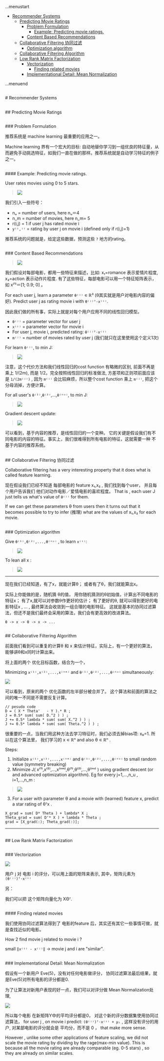 ...menustart

 * [Recommender Systems](#bd1e9577d90cd9b99bbc584f4899cdd3)
   * [Predicting Movie Ratings](#ae4850a11bf72fcf96312dbdaa01416a)
     * [Problem Formulation](#d3ed97478e5bb62df6a73642fb3eb2cf)
       * [Example: Predicting movie ratings.](#91256a34c3c416ed111c1c1f0f6d0cf8)
     * [Content Based Recommendations](#a71ae4758962a9d66c5eed0209ee7790)
   * [Collaborative Filtering 协同过滤](#1d0676de81840f76265b22da2bd66cfe)
     * [Optimization algorithm](#89642905e18066000c83d4fadf9e16d6)
   * [Collaborative Filtering Algorithm](#bda473b95d57bd8ddf09a8e81b15dd0c)
   * [Low Rank Matrix Factorization](#f97e45631aaf46ad6a70583cf84aeacd)
     * [Vectorization](#ccc5742e475a0775e47cf832d54606d2)
       * [Finding related movies](#2c5b941c4e8f1f592ca82323d7a0ed07)
     * [Implementational Detail: Mean Normalization](#4ea68a58b5d62dbfb35eec3f95eb7494)

...menuend


<h2 id="bd1e9577d90cd9b99bbc584f4899cdd3"></h2>
# Recommender Systems

<h2 id="ae4850a11bf72fcf96312dbdaa01416a"></h2>
## Predicting Movie Ratings

<h2 id="d3ed97478e5bb62df6a73642fb3eb2cf"></h2>
### Problem Formulation

推荐系统是 machine learning 最重要的应用之一。

Machine learning 界有一个宏大的目标: 自动地替你学习到一组优良的特征量，从而避免手动挑选特征，如我们一直在做的那样。推荐系统就是自动学习特征的例子之一。

<h2 id="91256a34c3c416ed111c1c1f0f6d0cf8"></h2>
#### Example: Predicting movie ratings.

User rates movies using 0 to 5 stars.

> ![](https://raw.githubusercontent.com/mebusy/notes/master/imgs/movie_rating.png)

我们引入一些符号：

 - nᵤ = number of users, here nᵤ＝4
 - n_m = number of movies, here n_m= 5
 - r(i,j) = 1 if user j has rated movie i
 - `y⁽ⁱ,ʲ⁾` = rating by user j on movie i (defined only if r(i,j)=1) 

推荐系统的问题就是，给定这些数据，预测这些 `?` 地方的rating。

 
<h2 id="a71ae4758962a9d66c5eed0209ee7790"></h2>
### Content Based Recommendations 

> ![](https://raw.githubusercontent.com/mebusy/notes/master/imgs/movie_rating2.png)

我们假设对每部电影，都用一些特征来描述，比如: x₁=romance 表示爱情片程度, x₂=action 表示动作片程度. 有了这些特征，每部电影可以用一个特征矩阵表示，如 x⁽¹⁾＝[1; 0.9; 0] 。 

For each user j, learn a parameter `θ⁽ʲ⁾` ∊ ℝ³ (θ其实就是用户对电影内容的偏好). Predict user j as rating movie i with `θ⁽ʲ⁾ᵀ·x⁽ⁱ⁾`.

因此我们做的所有事，实际上就是对每个用户应用不同的线性回归模型。

 - `θ⁽ʲ⁾` = parameter vector for user j
 - `x⁽ⁱ⁾` = parameter vector for movie i
 - For user j, movie i, predicted rating: `θ⁽ʲ⁾ᵀ·x⁽ⁱ⁾`
 - `m⁽ʲ⁾` = number of movies rated by user j (我们就只在这里使用这个定义1次)

For learn `θ⁽ʲ⁾`, to min J:

> ![](https://raw.githubusercontent.com/mebusy/notes/master/imgs/movie_rating_costfunction.png)
 
注意，这个代价方法和我们线性回归的cost function 有略微的区别, 前面不再是乘上 1/(2m), 而是 1/2。完全按照线性回归的标准做法, 方差项和正则项前面应该是 `1/(2m⁽ʲ⁾)` , 因为 `m⁽ʲ⁾` 会比较麻烦，所以整个cost function 乘上  `m⁽ʲ⁾`, 把这个分母消掉，方便计算。

For all user's `θ⁽¹⁾`,`θ⁽²⁾`,...,`θ⁽ⁿᵘ⁾`, to min J:

> ![](https://raw.githubusercontent.com/mebusy/notes/master/imgs/movie_rating_costfunction_all.png)

Gradient descent update:

> ![](https://raw.githubusercontent.com/mebusy/notes/master/imgs/movie_rating_gradient_descent.png)

可以看到，基于内容的推荐，是线性回归的一个变种。 它的关键是假设我们有不同电影的内容的特征。事实上，我们很难得到所有电影的特征，这就需要一种 不基于内容的推荐系统。


<h2 id="1d0676de81840f76265b22da2bd66cfe"></h2>
## Collaborative Filtering 协同过滤

Collaborative filtering has a very interesting property that it does what is called feature learning.

现在假设我们已经不知道 每部电影的 feature x₁,x₂ , 我们找到每个user， 并且每个用户告诉我们 他们对动作电影／爱情电影的喜欢程度。 That is , each user J just tells us what's value of `θ⁽ʲ⁾` for them. 

If we can get these parameters θ from users then it turns out that it becomes possible to try to infer (推理) what are the values of x₁,x₂ for each movie.

<h2 id="89642905e18066000c83d4fadf9e16d6"></h2>
### Optimization algorithm

Give `θ⁽¹⁾,θ⁽²⁾,...,θ⁽ⁿᵘ⁾` , to learn `x⁽ⁱ⁾`:

> ![](https://raw.githubusercontent.com/mebusy/notes/master/imgs/collaborative_filtering_learn_xi.png)

To lean all x :

> ![](https://raw.githubusercontent.com/mebusy/notes/master/imgs/collaborative_filtering_learn_xall.png)

---

现在我们已经知道，有了x，就能计算θ； 或者有了θ，我们就能算出x。

实际上你能做的是，随机猜 θ的值， 用你随机猜测的θ初始值，计算出不同电影的特征x； 有了x,就可以对参数θ作更好的估计； 有了更好的θ, 就可以得到更好的电影特征x , ... , 最终算法会收敛到一组合理的电影特征。 这就是基本的协同过滤算法，但还不是我们最终会采用的算法，我们会有更高效的改进算法。

`θ -> x -> θ -> x -> ...`

<h2 id="bda473b95d57bd8ddf09a8e81b15dd0c"></h2>
## Collaborative Filtering Algorithm

前面我们看到可以重复的计算θ 和 x 来估计特征，实际上，有一个更好的算法，能够讲θ和x同时计算出来。

将上面的两个 优化目标函数，结合为一个，

Minimizing `x⁽¹⁾,x⁽²⁾,...,x⁽ⁿᵐ⁾` and `θ⁽¹⁾,θ⁽²⁾,...,θ⁽ⁿᵘ⁾` simultaneously: 

![](https://raw.githubusercontent.com/mebusy/notes/master/imgs/collaborative_filtering_combined.png)

可以看到，原来的两个 优化函数的左半部分被合并了。 这个算法和前面的算法之间的唯一不同是不需要反复计算。

```
// pesudo code
D = ( X * Theta'   - Y ).* R ;
J = 0.5* sum( sum( D.^2 ) ) ;
J += 0.5* lambda * sum( sum( X.^2 ) ) ;
J += 0.5* lambda * sum( sum( Theta.^2 ) ) ;
```

很重要的一点，当我们用这种方法去学习特征时，我们必须去掉bias项: x₀=1. 所以在这个算法里， 我们学习的 x ∊ ℝⁿ and also θ ∊ ℝⁿ .

Steps:

 1. Initialize `x⁽¹⁾,x⁽²⁾,...,x⁽ⁿᵐ⁾` and `θ⁽¹⁾,θ⁽²⁾,...,θ⁽ⁿᵘ⁾` to small random value (symmetry breaking)
 2. Minimize J( x⁽¹⁾,x⁽²⁾,...,x⁽ⁿᵐ⁾,θ⁽¹⁾,θ⁽²⁾,...,θ⁽ⁿᵘ⁾ ) using gradient descent (or and advanced optimization algorithm). Eg for every j=1,...,n_u , i=1,...,n_m :
  > ![](https://raw.githubusercontent.com/mebusy/notes/master/imgs/collaborative_filtering_gradient_descent.png)

 3. For a user with parameter θ and a movie with (learned) feature x, predict a star rating of θᵀx .

```
X_grad = sum( D* Theta ) + lambda* X ;
Theta_grad = sum( D'* X ) + lambda * Theta ;
grad = [X_grad(:); Theta_grad(:)];
```
 
---

<h2 id="f97e45631aaf46ad6a70583cf84aeacd"></h2>
## Low Rank Matrix Factorization

<h2 id="ccc5742e475a0775e47cf832d54606d2"></h2>
### Vectorization 

![](https://raw.githubusercontent.com/mebusy/notes/master/imgs/matrix_of_movie_rating.png)

用户 j 对 电影 i 的评分，可以用上面的矩阵来表示, 其中，矩阵元素为 `(θ⁽ʲ⁾)ᵀ·x⁽ⁱ⁾`

另：

我们可以把 这个矩阵向量化为 XΘᵀ.


<h2 id="2c5b941c4e8f1f592ca82323d7a0ed07"></h2>
#### Finding related movies

我们使用协同过滤算法得到了 电影的feature 后，其实还有其它一些事情可做，就是查找近似的电影。

How 2 find movie j related to movie i ?  

small `‖x⁽ⁱ⁾ - x⁽ʲ⁾‖` -> movie j and i are "similar".


<h2 id="4ea68a58b5d62dbfb35eec3f95eb7494"></h2>
### Implementational Detail: Mean Normalization

假设有一个新用户 Eve(5)，没有对任何电影做评分， 协同过滤算法最后结果，就是Eve(5)对所有电影的评分都是0.

为了让算法对新用户表现的好一点，我们可以对评分做 Mean Normalization处理,

![](https://raw.githubusercontent.com/mebusy/notes/master/imgs/collaborizate_filter_mean_normalize.png)

所以每个电影 在新矩阵Y中的平均评分都是0， 对这个新的评分数据集使用协同过滤算法， for user j , on movie i predict:  `(θ⁽ʲ⁾)ᵀ·x⁽ⁱ⁾ + μᵢ` , 这样没有评分的用户, 对某部电影的评分就会是 平均分，而不是 0 ， that make more sense.

However , unlike some other applications of feature scaling, we did not scale the movie rating by dividing by the rage(max-min value). This is because all the movie rating are already comparable (eg. 0-5 stars) , so they are already on similar scales.

